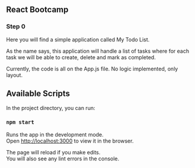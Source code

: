 ## React Bootcamp

### Step 0
Here you will find a simple application called My Todo List.
 
 As the name says, this application will handle a list of tasks where for each task we will be able to create, delete and mark as completed.

Currently, the code is all on the App.js file. No logic implemented, only layout.


## Available Scripts

In the project directory, you can run:

### `npm start`

Runs the app in the development mode.<br />
Open [http://localhost:3000](http://localhost:3000) to view it in the browser.

The page will reload if you make edits.<br />
You will also see any lint errors in the console.
